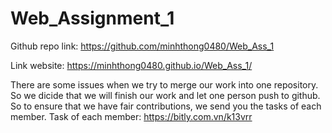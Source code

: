 # Web_Assignment_1

Github repo link: https://github.com/minhthong0480/Web_Ass_1

Link website: https://minhthong0480.github.io/Web_Ass_1/

There are some issues when we try to merge our work into one repository. So we dicide that we will finish our work and let one person push to github. 
So to ensure that we have fair contributions, we send you the tasks of each member.
Task of each member: https://bitly.com.vn/k13vrr